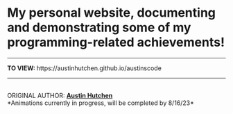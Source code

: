 <h1>My personal website, documenting and demonstrating some of my programming-related achievements!</h1>
 <hr><b>TO VIEW: </b>
 https://austinhutchen.github.io/austinscode
 <hr>
  <br>
ORIGINAL AUTHOR: <u><b>Austin Hutchen </b></u> 
<br>
*Animations currently in progress, will be completed by 8/16/23*
